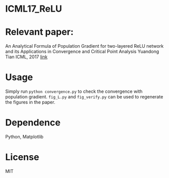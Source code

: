# ICML17_ReLU

Relevant paper:  
==================

An Analytical Formula of Population Gradient for two-layered ReLU network and its Applications in Convergence and Critical Point Analysis
Yuandong Tian
ICML, 2017
[link](https://arxiv.org/abs/1703.00560)

Usage    
===============

Simply run `python convergence.py` to check the convergence with population gradient.
`fig_L.py` and `fig_verify.py` can be used to regenerate the figures in the paper.

Dependence  
============
Python, Matplotlib

License   
===========
MIT
